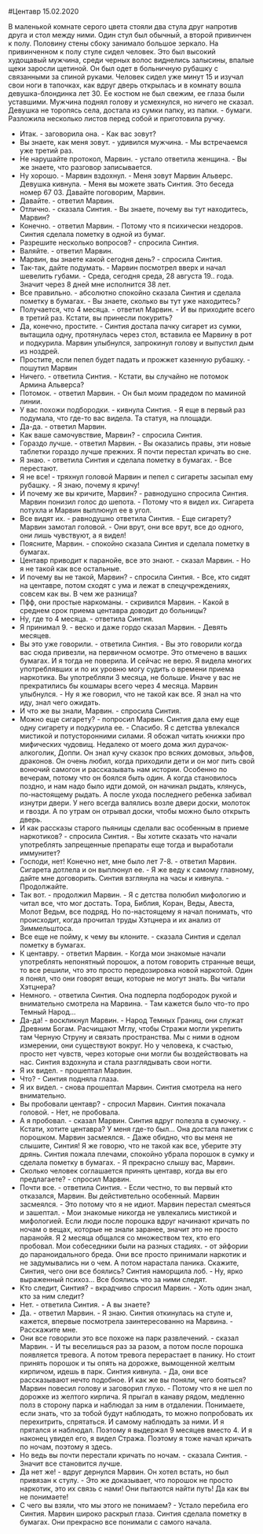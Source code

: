 #Центавр 15.02.2020

В маленькой комнате серого цвета стояли два стула друг напротив друга и стол между ними. Один стул был обычный, а второй привинчен к полу. Половину стены сбоку занимало большое зеркало. 
На привинченном к полу стуле сидел человек.
Это был высокий худощавый мужчина, среди черных волос виднелись залысины, впалые щеки заросли щетиной.
Он был одет в больничную рубашку с связанными за спиной руками.
Человек сидел уже минут 15 и изучал свои ноги в тапочках, как вдруг дверь открылась и в комнату вошла девушка-блондинка лет 30. Ее костюм не был свежим, ее глаза были уставшими.
Мужчина поднял голову и усмехнулся, но ничего не сказал. 
Девушка не торопясь села, достала из сумки папку, из папки. - бумаги. Разложила несколько листов перед собой и приготовила ручку. 
- Итак. - заговорила она. - Как вас зовут?
- Вы знаете, как меня зовут. - удивился мужчина. - Мы встречаемся уже третий раз.
- Не нарушайте протокол, Марвин. - устало ответила женщина. - Вы же знаете, что разговор записывается.
- Ну хорошо. - Марвин вздохнул. - Меня зовут Марвин Альверс.
Девушка кивнула. - Меня вы можете звать Синтия. Это беседа номер 67 03. Давайте поговорим, Марвин.
- Давайте. - ответил Марвин.
- Отлично. - сказала Синтия. - Вы знаете, почему вы тут находитесь, Марвин?
- Конечно. - ответил Марвин. - Потому что я психически нездоров.
Синтия сделала пометку в одной из бумаг.
- Разрешите несколько вопросов? - спросила Синтия.
- Валяйте. - ответил Марвин.
- Марвин, вы знаете какой сегодня день? - спросила Синтия.
- Так-так, дайте подумать. - Марвин посмотрел вверх и начал шевелить губами. - Среда, сегодня среда, 28 августа 19.. года. Значит через 8 дней мне исполнится 38 лет.
- Все правильно. - абсолютно спокойно сказала Синтия и сделала пометку в бумагах. - Вы знаете, сколько вы тут уже находитесь?
- Получается, что 4 месяца. - ответил Марвин. - И вы приходите всего в третий раз. Кстати, вы принесли покурить?
- Да, конечно, простите. - Синтия достала пачку сигарет из сумки, вытащила одну, протянулась через стол, вставила ее Марвину в рот и подкурила. 
Марвин улыбнулся, запрокинул голову и выпустил дым из ноздрей.
- Простите, если пепел будет падать и прожжет казенную рубашку. - пошутил Марвин
- Ничего. - ответила Синтия. - Кстати, вы случайно не потомок Армина Альверса?
- Потомок. - ответил Марвин. - Он был моим прадедом по маминой линии.
- У вас похожи подбородки. - кивнула Синтия. - Я еще в первый раз подумала, что где-то вас видела. Та статуя, на площади.
- Да-да. - ответил Марвин.
- Как ваше самочувствие, Марвин? - спросила Синтия.
- Гораздо лучше. - ответил Марвин. - Вы оказались правы, эти новые таблетки гораздо лучше прежних. Я почти перестал кричать во сне.
- Я знаю. - ответила Синтия и сделала пометку в бумагах. - Все перестают. 
- Я не все! - тряхнул головой Марвин и пепел с сигареты засыпал ему рубашку. - Я знаю, почему я кричу!
- И почему же вы кричите, Марвин? - равнодушно спросила Синтия.
Марвин понизил голос до шепота. - Потому что я видел их.
Сигарета потухла и Марвин выплюнул ее в угол.
- Все видят их. - равнодушно ответила Синтия. - Еще сигарету?
Марвин замотал головой. - Они врут, они все врут, все до одного, они лишь чувствуют, а я видел!
- Поясните, Марвин. - спокойно сказала Синтия и сделала пометку в бумагах.
- Центавр приводит к паранойе, все это знают. - сказал Марвин. - Но я не такой как все остальные.
- И почему вы не такой, Марвин? - спросила Синтия. - Все, кто сидят на центавре, потом сходят с ума и лежат в спецучреждениях, совсем как вы. В чем же разница?
- Пфф, они простые наркоманы. - скривился Марвин. - Какой в среднем срок приема центавра доводит до больницы?
- Ну, где то 4 месяца. - ответила Синтия.
- Я принимал 9. - веско и даже гордо сказал Марвин. - Девять месяцев.
- Вы это уже говорили. - ответила Синтия. - Вы это говорили когда вас сюда привезли, на первичном осмотре. Это отмечено в ваших бумагах. И я тогда не поверила. И сейчас не верю. Я видела многих употреблявших и по их уровню могу судить о времени приема наркотика. Вы употребляли 3 месяца, не больше. Иначе у вас не прекратились бы кошмары всего через 4 месяца. 
Марвин улыбнулся. - Ну я же говорил, что не такой как все. Я знал на что иду, знал чего ожидать.
- И что же вы знали, Марвин. - спросила Синтия.
- Можно еще сигарету? - попросил Марвин. Синтия дала ему еще одну сигарету и подкурила ее. - Спасибо. Я с детства увлекался мистикой и потусторонними силами. Я обожал читать книжки про мифических чудовищ. Недалеко от моего дома жил дурачок-алкоголик, Доппи. Он знал кучу сказок про всяких домовых, эльфов, драконов. Он очень любил, когда приходили дети и он мог пить свой вонючий самогон и рассказывать нам истории. Особенно по вечерам, потому что он боялся быть один. А когда становилось поздно, и нам надо было идти домой, он начинал рыдать, клянусь, по-настоящему рыдать. А после ухода последнего ребенка забивал изнутри двери. У него всегда валялись возле двери доски, молоток и гвозди. А по утрам он отрывал доски, чтобы можно было открыть дверь. 
- И как рассказы старого пьяницы сделали вас особенным в приеме наркотиков? - спросила Синтия. - Вы хотите сказать что начали употреблять запрещенные препараты еще тогда и выработали иммунитет?
- Господи, нет! Конечно нет, мне было лет 7-8. - ответил Марвин. Сигарета дотлела и он выплюнул ее. - Я же веду к самому главному, дайте мне договорить.
Синтия взглянула на часы и кивнула. - Продолжайте.
- Так вот. - продолжил Марвин. - Я с детства полюбил мифологию и читал все, что мог достать. Тора, Библия, Коран, Веды, Авеста, Молот Ведьм, все подряд. Но по-настоящему я начал понимать, что происходит, когда прочитал труды Хэтцнера и их анализ от Зиммельштоса. 
- Все еще не пойму, к чему вы клоните. - сказала Синтия и сделал пометку в бумагах.
- К центавру. - ответил Марвин. - Когда мои знакомые начали употреблять непонятный порошок, а потом говорить странные вещи, то все решили, что это просто передозировка новой наркотой. Один я понял, что они говорят вещи, которые не могут знать. Вы читали Хэтцнера?
- Немного. - ответила Синтия. Она подперла подбородок рукой и внимательно смотрела на Марвина. - Там кажется было что-то про Темный Народ...
- Да-да! - воскликнул Марвин. - Народ Темных Границ, они служат Древним Богам. Расчищают Мглу, чтобы Стражи могли укрепить там Черную Струну и связать пространства. Мы с ними в одном измерении, они существуют вокруг. Но у человека, к счастью, просто нет чувств, через которые они могли бы воздействовать на нас.
Синтия вздохнула и стала разглядывать свои ногти.
- Я их видел. - прошептал Марвин.
- Что? - Синтия подняла глаза.
- Я их видел. - снова прошептал Марвин.
Синтия смотрела на него внимательно.
- Вы пробовали центавр? - спросил Марвин.
Синтия покачала головой. - Нет, не пробовала.
- А я пробовал. - сказал Марвин. 
Синтия вдруг полезла в сумочку. - Кстати, хотите центавра? У меня где-то был... 
Она достала пакетик с порошком.
Марвин засмеялся. - Даже обидно, что вы меня не слышите, Синтия! Я же говорю, что не такой как все, уберите эту дрянь.
Синтия пожала плечами, спокойно убрала порошок в сумку и сделала пометку в бумагах. - Я прекрасно слышу вас, Марвин. 
- Сколько человек соглашается принять центавр, когда вы его предлагаете? - спросил Марвин.
- Почти все. - ответила Синтия. - Если честно, то вы первый кто отказался, Марвин. Вы дейстивтельно особенный.
Марвин засмеялся. - Это потому что я не идиот. 
Марвин перестал смеяться и зашептал. - Мои знакомые никогда не увлекались мистикой и мифологией. Если люди после порошка вдруг начинают кричать по ночам о вещах, которые не знали заранее, значит это не просто паранойя. Я 2 месяца общался со множеством тех, кто его пробовал. Мои собеседники были на разных стадиях. - от эйфории до параноидального бреда. Они все просто принимали наркотик и не задумывались ни о чем. А потом нарастала паника. Скажите, Синтия, чего они все боялись?
Синтия наморщила лоб. - Ну, ярко выраженный психоз... Все боялись что за ними следят.
- Кто следит, Синтия? - вкрадчиво спросил Марвин. - Хоть один знал, кто за ним следит?
- Нет. - ответила Синтия. - А вы знаете?
- Да. - ответил Марвин. - Я знаю.
Синтия откинулась на стуле и, кажется, впервые посмотрела заинтересованно на Марвина. - Расскажите мне.
- Они все говорили это все похоже на парк развлечений. - сказал Марвин. - И ты веселишься раз за разом, а потом после порошка появляется тревога. А потом тревога перерастает в панику. Но стоит принять порошок и ты опять на дорожке, вымощенной желтым кирпичом, идешь в парк.
Синтия кивнула. - Да, они все рассказывают нечто подобное. И как же вы поняли, чего бояться?
Марвин повесил голову и заговорил глухо. - Потому что я не шел по дорожке из желтого кирпича. Я прыгал в канаву рядом, медленно полз в сторону парка и наблюдал за ним в отдалении. Понимаете, если знать, что за тобой будут наблюдать, то можно попробовать их перехитрить, спрятаться. И самому наблюдать за ними. И я прятался и наблюдал. Поэтому я выдержал 9 месяцев вместо 4. И я наконец увидел его, я видел Стража. Поэтому я тоже начал кричать по ночам, поэтому я здесь.
- Но ведь вы почти перестали кричать по ночам. - сказала Синтия. - Значит все становится лучше.
- Да нет же! - вдруг дернулся Марвин. Он хотел встать, но был привязан к стулу. - Это же доказывает, что порошок не просто наркотик, это их связь с нами! Они пытаются найти путь! Да как вы не понимаете!
- С чего вы взяли, что мы этого не понимаем? - Устало перебила его Синтия. 
Марвин широко раскрыл глаза. 
Синтия сделала пометку в бумагах. Они прекрасно все понимали с самого начала.
